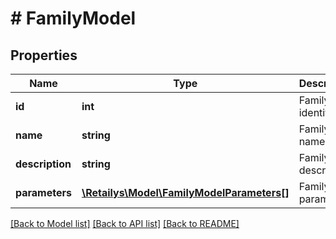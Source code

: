# # FamilyModel

## Properties

Name | Type | Description | Notes
------------ | ------------- | ------------- | -------------
**id** | **int** | Family identifier. | [optional]
**name** | **string** | Family name. | [optional]
**description** | **string** | Family description. | [optional]
**parameters** | [**\Retailys\Model\FamilyModelParameters[]**](FamilyModelParameters.md) | Family parameters. | [optional]

[[Back to Model list]](../../README.md#models) [[Back to API list]](../../README.md#endpoints) [[Back to README]](../../README.md)
